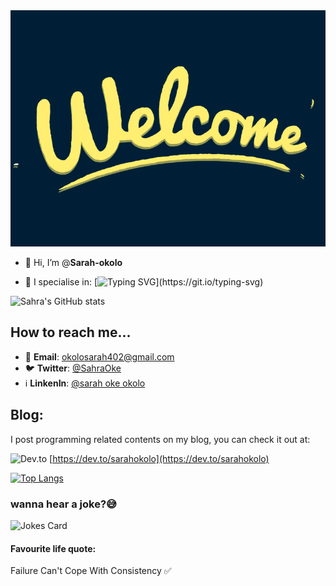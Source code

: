 <img src="./8CPR.gif" alt="Welcome gif" />

- 👋 Hi, I’m @__Sarah-okolo__

- 💞️ I specialise in: [![Typing SVG](https://readme-typing-svg.demolab.com/?lines=C+programming+language;JavaScript;React;HTML(Hyper+Text+Markup+Language);CSS(Cascading+Style+Sheet);and+more+to+come😁...)](https://git.io/typing-svg)

![Sahra's GitHub stats](https://github-readme-stats.vercel.app/api?username=sarah-okolo&show_icons=true&theme=tokyonight)

## How to reach me... 
- 📩 __Email__: okolosarah402@gmail.com
- 🐦 __Twitter__: [@SahraOke](https://twitter.com/SahraOke?t=w91LaXE9e1QfjnYqAqw7WA&s=09)
- ℹ️ __LinkenIn__: [@sarah oke okolo](https://www.linkedin.com/in/sarah-oke-okolo-0b2a04250)

## __Blog__:
 I post programming related contents on my blog, you can check it out at:

 ![Dev.to](https://camo.githubusercontent.com/f197926b3f46805a357c60a0a97f5efe372dae954778834cb640846741d4b39d/68747470733a2f2f696d672e736869656c64732e696f2f62616467652f6465762e746f2d3041304130413f7374796c653d666f722d7468652d6261646765266c6f676f3d646576646f74746f266c6f676f436f6c6f723d7768697465) 
       [https://dev.to/sarahokolo](https://dev.to/sarahokolo)



[![Top Langs](https://github-readme-stats.vercel.app/api/top-langs/?username=sarah-okolo&layout=compact)](https://github.com/sarah-okolo/github-readme-stats)

<!--- Computer jokes --->
### wanna hear a joke?😅
![Jokes Card](https://readme-jokes.vercel.app/api)

#### __Favourite life quote__: 
Failure Can't Cope With Consistency ✅
<!---
Sarah-okolo/Sarah-okolo is a ✨ special ✨ repository because its `README.md` (this file) appears on your GitHub profile.
You can click the Preview link to take a look at your changes.
--->
